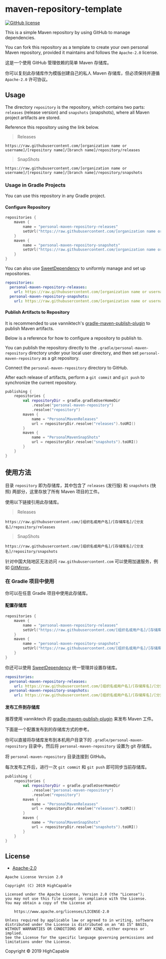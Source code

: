 # maven-repository-template

[![GitHub license](https://img.shields.io/github/license/HighCapable/maven-repository-template?color=blue&style=flat-square)](https://github.com/HighCapable/maven-repository-template/blob/main/LICENSE)

This is a simple Maven repository by using GitHub to manage dependencies.

You can fork this repository as a template to create your own personal Maven repository, provided it maintains and follows the `Apache-2.0` license.

这是一个使用 GitHub 管理依赖的简单 Maven 存储库。

你可以复刻此存储库作为模版创建自己的私人 Maven 存储库，但必须保持并遵循 `Apache-2.0` 许可协议。

## Usage

The directory `repository` is the repository, which contains two parts: `releases` (release version) and `snapshots` (snapshots), where all Maven project artifacts are stored.

Reference this repository using the link below.

> Releases

```
https://raw.githubusercontent.com/[organization name or username]/[repository name]/[branch name]/repository/releases
```

> SnapShots

```
https://raw.githubusercontent.com/[organization name or username]/[repository name]/[branch name]/repository/snapshots
```

### Usage in Gradle Projects

You can use this repository in any Gradle project.

#### Configure Repository

```kotlin
repositories {
    maven {
        name = "personal-maven-repository-releases"
        setUrl("https://raw.githubusercontent.com/[organization name or username]/[repository name]/[branch name]/repository/releases")
    }
    maven {
        name = "personal-maven-repository-snapshots"
        setUrl("https://raw.githubusercontent.com/[organization name or username]/[repository name]/[branch name]/repository/snapshots")
    }
}
```

You can also use [SweetDependency](https://github/HighCapable/SweetDependency) to uniformly manage and set up repositories.

```yaml
repositories:
  personal-maven-repository-releases:
    url: https://raw.githubusercontent.com/[organization name or username]/[repository name]/[branch name]/repository/releases
  personal-maven-repository-snapshots:
    url: https://raw.githubusercontent.com/[organization name or username]/[repository name]/[branch name]/repository/snapshots
```

#### Publish Artifacts to Repository

It is recommended to use vanniktech's [gradle-maven-publish-plugin](https://vanniktech.github.io/gradle-maven-publish-plugin) to publish Maven artifacts.

Below is a reference for how to configure a repository to publish to.

You can publish the repository directly to the `.gradle/personal-maven-repository` directory under your local user directory, and then set `personal-maven-repository` as a git repository.

Connect the `personal-maven-repository` directory to GitHub.

After each release of artifacts, perform a `git commit` and `git push` to synchronize the current repository.

```kotlin
publishing {
    repositories {
        val repositoryDir = gradle.gradleUserHomeDir
            .resolve("personal-maven-repository")
            .resolve("repository")
        maven {
            name = "PersonalMavenReleases"
            url = repositoryDir.resolve("releases").toURI()
        }
        maven {
            name = "PersonalMavenSnapShots"
            url = repositoryDir.resolve("snapshots").toURI()
        }
    }
}
```

## 使用方法

目录 `repository` 即为存储库，其中包含了 `releases` (发行版) 和 `snapshots` (快照) 两部分，这里存放了所有 Maven 项目的工件。

使用以下链接引用此存储库。

> Releases

```
https://raw.githubusercontent.com/[组织名或用户名]/[存储库名]/[分支名]/repository/releases
```

> SnapShots

```
https://raw.githubusercontent.com/[组织名或用户名]/[存储库名]/[分支名]/repository/snapshots
```

针对中国大陆地区无法访问 `raw.githubusercontent.com` 可以使用加速服务，例如 [GitMirror](https://gitmirror.com/)。

### 在 Gradle 项目中使用

你可以在任意 Gradle 项目中使用此存储库。

#### 配置存储库

```kotlin
repositories {
    maven {
        name = "personal-maven-repository-releases"
        setUrl("https://raw.githubusercontent.com/[组织名或用户名]/[存储库名]/[分支名]/repository/releases")
    }
    maven {
        name = "personal-maven-repository-snapshots"
        setUrl("https://raw.githubusercontent.com/[组织名或用户名]/[存储库名]/[分支名]/repository/snapshots")
    }
}
```

你还可以使用 [SweetDependency](https://github/HighCapable/SweetDependency) 统一管理并设置存储库。

```yaml
repositories:
  personal-maven-repository-releases:
    url: https://raw.githubusercontent.com/[组织名或用户名]/[存储库名]/[分支名]/repository/releases
  personal-maven-repository-snapshots:
    url: https://raw.githubusercontent.com/[组织名或用户名]/[存储库名]/[分支名]/repository/snapshots
```

#### 发布工件到存储库

推荐使用 vanniktech 的 [gradle-maven-publish-plugin](https://vanniktech.github.io/gradle-maven-publish-plugin) 来发布 Maven 工件。

下面是一个配置发布到的存储库方式的参考。

你可以直接将存储库发布到本机用户目录下的 `.gradle/personal-maven-repository` 目录中，然后将 `personal-maven-repository` 设置为 git 存储库。

将 `personal-maven-repository` 目录连接到 GitHub。

每次发布工件后，进行一次 `git commit` 和 `git push` 即可同步当前存储库。

```kotlin
publishing {
    repositories {
        val repositoryDir = gradle.gradleUserHomeDir
            .resolve("personal-maven-repository")
            .resolve("repository")
        maven {
            name = "PersonalMavenReleases"
            url = repositoryDir.resolve("releases").toURI()
        }
        maven {
            name = "PersonalMavenSnapShots"
            url = repositoryDir.resolve("snapshots").toURI()
        }
    }
}
```

## License

- [Apache-2.0](https://www.apache.org/licenses/LICENSE-2.0)

```
Apache License Version 2.0

Copyright (C) 2019 HighCapable

Licensed under the Apache License, Version 2.0 (the "License");
you may not use this file except in compliance with the License.
You may obtain a copy of the License at

    https://www.apache.org/licenses/LICENSE-2.0

Unless required by applicable law or agreed to in writing, software
distributed under the License is distributed on an "AS IS" BASIS,
WITHOUT WARRANTIES OR CONDITIONS OF ANY KIND, either express or implied.
See the License for the specific language governing permissions and
limitations under the License.
```

Copyright © 2019 HighCapable

